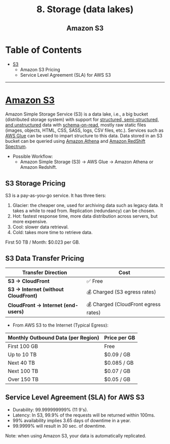 <div align='center'>
  <h1> 8. Storage (data lakes) </h1>
  <h2> Amazon S3 </h2>
</div>

# Table of Contents

- [S3](#S3)
  - Amazon S3 Pricing
  - Service Level Agreement (SLA) for AWS S3

---

# [Amazon S3](https://docs.aws.amazon.com/AmazonS3/latest/userguide/WebsiteHosting.html)

Amazon Simple Storage Service (S3) is a data lake, i.e., a big bucket (distributed storage system) with support for [structured, semi-structured, and unstructured](https://docs.aws.amazon.com/whitepapers/latest/building-data-lakes/amazon-s3-data-lake-storage-platform.html#:~:text=Scalability%20and%20support%20for%20structured,store%20any%20type%20of%20data.) data with [schema-on-read](https://www.dell.com/en-us/blog/schema-read-vs-schema-write-started/), mostly raw static files (images, objects, HTML, CSS, SASS, logs, CSV files, etc.). Services such as [AWS Glue](https://aws.amazon.com/glue/) can be used to impart structure to this data. Data stored in an S3 bucket can be queried using [Amazon Athena](https://docs.aws.amazon.com/AmazonS3/latest/userguide/storage-inventory-athena-query.html) and [Amazon RedShift Spectrum](https://docs.aws.amazon.com/redshift/latest/dg/c-using-spectrum.html).

- Possible Workflow:
  - Amazon Simple Storage (S3) -> AWS Glue -> Amazon Athena or Amazon Redshift.

## S3 Storage Pricing

S3 is a pay-as-you-go service. It has three tiers:

1. Glacier: the cheaper one, used for archiving data such as legacy data. It takes a while to read from. Replication (redundancy) can be chosen.
2. Hot: fastest response time, more data distribution across servers, but more expensive.
3. Cool: slower data retrieval.
4. Cold: takes more time to retrieve data.

First 50 TB / Month: $0.023 per GB.

## S3 Data Transfer Pricing

| Transfer Direction                     | Cost                                 |
| -------------------------------------- | ------------------------------------ |
| **S3 → CloudFront**                    | ✅ Free                              |
| **S3 → Internet (without CloudFront)** | 💰 Charged (S3 egress rates)         |
| **CloudFront → Internet (end-users)**  | 💰 Charged (CloudFront egress rates) |

- From AWS S3 to the Internet (Typical Egress):

| Monthly Outbound Data (per Region) | Price per GB |
| ---------------------------------- | ------------ |
| First 100 GB                       | Free         |
| Up to 10 TB                        | \$0.09 / GB  |
| Next 40 TB                         | \$0.085 / GB |
| Next 100 TB                        | \$0.07 / GB  |
| Over 150 TB                        | \$0.05 / GB  |

## Service Level Agreement (SLA) for AWS S3

- Durability: 99.999999999% (11 9's).
- Latency: In S3, 99.9% of the requests will be returned within 100ms.
- 99% availability implies 3.65 days of downtime in a year.
- 99.9999% will result in 30 sec. of downtime.

Note: when using Amazon S3, your data is automatically replicated.
